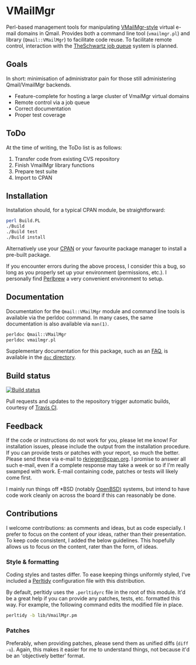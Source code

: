 # VMailMgr

Perl-based management tools for manipulating [VMailMgr-style](http://vmailmgr.org/) virtual e-mail domains in Qmail. Provides both a command line tool (`vmailmgr.pl`) and library (`Qmail::VMailMgr`) to facilitate code reuse. To facilitate remote control, interaction with the [TheSchwartz job queue](https://metacpan.org/pod/TheSchwartz) system is planned. 

## Goals

In short: minimisation of administrator pain for those still administering Qmail/VmailMgr backends.

* Feature-complete for hosting a large cluster of VmaiMgr virtual domains
* Remote control via a job queue
* Correct documentation
* Proper test coverage

## ToDo

At the time of writing, the ToDo list is as follows:

1. Transfer code from existing CVS repository
2. Finish VmailMgr library functions
3. Prepare test suite
4. Import to CPAN

## Installation

Installation should, for a typical CPAN module, be straightforward:

```bash
perl Build.PL
./Build
./Build test
./Build install
```

Alternatively use your [CPAN](http://metacpan.org) or your favourite package manager to install a pre-built package.

If you encounter errors during the above process, I consider this a bug, so long as you properly set up your environment (permissions, etc.). I personally find [Perlbrew](http://perlbrew.pl) a very convenient environment to setup.

## Documentation

Documentation for the `Qmail::VMailMgr` module and command line tools is available via the perldoc command. In many cases, the same documentation is also available via `man(1)`.

```bash
perldoc Qmail::VMailMgr
perldoc vmailmgr.pl
```

Supplementary documentation for this package, such as an [FAQ](doc/FAQ.md), is available in the [`doc` directory](doc/).


## Build status

[![Build status](https://travis-ci.org/rkrieger/VMailMgr.png?branch=master)](https://travis-ci.org/rkrieger/VMailMgr)

Pull requests and updates to the repository trigger automatic builds, courtesy of [Travis CI](https://travis-ci.org/).

## Feedback

If the code or instructions do not work for you, please let me know! For installation issues, please include the output from the installation procedure. If you can provide tests or patches with your report, so much the better. Please send these via e-mail to <rkrieger@cpan.org>. I promise to answer all such e-mail, even if a complete response may take a week or so if I'm really swamped with work. E-mail containing code, patches or tests will likely come first. 

I mainly run things off *BSD (notably [OpenBSD](http://www.openbsd.org)) systems, but intend to have code work cleanly on across the board if this can reasonably be done.

## Contributions

I welcome contributions: as comments and ideas, but as code especially. I prefer to focus on the content of your ideas, rather than their presentation. To keep code consistent, I added the below guidelines. This hopefully allows us to focus on the content, rater than the form, of ideas.

### Style & formatting

Coding styles and tastes differ. To ease keeping things uniformly styled, I've included a [Perltidy](http://perltidy.sourceforge.net/) configuration file with this distribution.

By default, perltidy uses the `.perltidyrc` file in the root of this module. It'd be a great help if you can provide any patches, tests, etc. formatted this way. For example, the following command edits the modified file in place.

```bash
perltidy -b lib/VmailMgr.pm
```

### Patches

Preferably, when providing patches, please send them as unified diffs (`diff -u`). Again, this makes it easier for me to understand things, not because it'd be an 'objectively better' format. 
